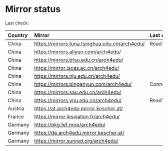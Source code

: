 <script src="./time.js"></script>
# Mirror status
Last check: <script type="text/javascript">localize(1676456533.3122642);</script>

|Country|Mirror|Last update|
|:------|:-----|:----------|
|China|https://mirrors.tuna.tsinghua.edu.cn/arch4edu/|ReadTimeout|
|China|https://mirrors.aliyun.com/arch4edu/|<script type="text/javascript">localize(1676356479);</script>|
|China|https://mirrors.bfsu.edu.cn/arch4edu/|<script type="text/javascript">localize(1676399578);</script>|
|China|https://mirror.iscas.ac.cn/arch4edu/|<script type="text/javascript">localize(1676442888);</script>|
|China|https://mirrors.nju.edu.cn/arch4edu/|<script type="text/javascript">localize(1676356479);</script>|
|China|https://mirrors.pinganyun.com/arch4edu/|ConnectionError|
|China|https://mirrors.sau.edu.cn/arch4edu/|<script type="text/javascript">localize(1673850842);</script>|
|China|https://mirrors.ynu.edu.cn/arch4edu/|ReadTimeout|
|Austria|https://at.arch4edu.mirror.kescher.at/|<script type="text/javascript">localize(1676399578);</script>|
|France|https://mirror.lesviallon.fr/arch4edu/|<script type="text/javascript">localize(1676399578);</script>|
|Germany|https://pkg.fef.moe/arch4edu/|<script type="text/javascript">localize(1676399578);</script>|
|Germany|https://de.arch4edu.mirror.kescher.at/|<script type="text/javascript">localize(1676399578);</script>|
|Germany|https://mirror.sunred.org/arch4edu/|<script type="text/javascript">localize(1676399578);</script>|

<script src="./tablefilter/tablefilter.js"></script>
<script src="./table.js"></script>